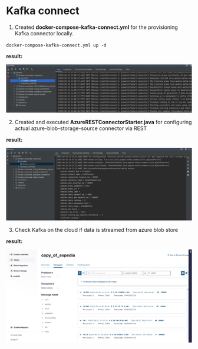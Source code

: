 # Kafka connect

1. Created **docker-compose-kafka-connect.yml** for the 
provisioning Kafka connector locally. 

`docker-compose-kafka-connect.yml up -d`

**result:**

![result_1.png](result_1.png)

2. Created and executed **AzureRESTConnectorStarter.java** for configuring actual
   azure-blob-storage-source connector via REST

**result:**

![result_2.png](result_2.png)

3. Check Kafka on the cloud if data is streamed from azure blob store

**result:**

![result_3.png](result_3.png)


